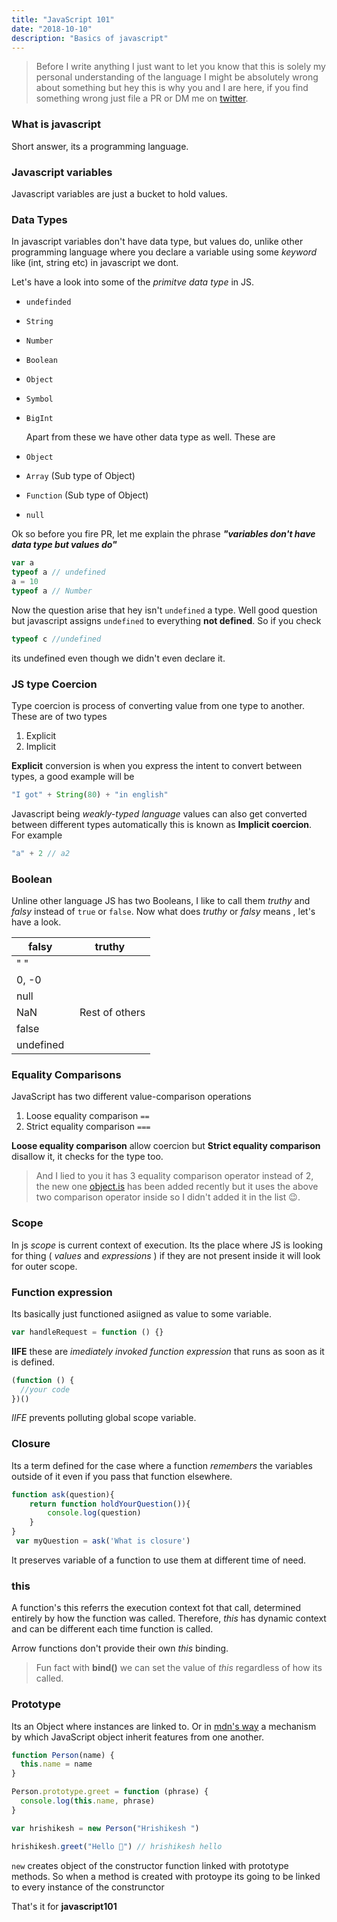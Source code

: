 ```yaml
---
title: "JavaScript 101"
date: "2018-10-10"
description: "Basics of javascript"
---
```


> Before I write anything I just want to let you know that this is solely my personal understanding of the
> language I might be absolutely wrong about something but hey this is why you and I are here, if you find something
> wrong just file a PR or DM me on [twitter](https://twitter.com/Hrishikeshrai2).

### What is javascript

Short answer, its a programming language.

### Javascript variables

Javascript variables are just a bucket to hold values.

### Data Types

In javascript variables don't have data type, but values do, unlike other programming language where you declare
a variable using some _keyword_ like (int, string etc) in javascript we dont.

Let's have a look into some of the _primitve data type_ in JS.

- `undefinded`
- `String`
- `Number`
- `Boolean`
- `Object`
- `Symbol`
- `BigInt`

  Apart from these we have other data type as well. These are

- `Object`
- `Array` (Sub type of Object)
- `Function` (Sub type of Object)
- `null`

Ok so before you fire PR, let me explain the phrase **_"variables don't have data type but values do"_**

```js
var a
typeof a // undefined
a = 10
typeof a // Number
```

Now the question arise that hey isn't `undefined` a type. Well good question but javascript assigns `undefined` to everything **not defined**. So if you check

```js
typeof c //undefined
```

its undefined even though we didn't even declare it.

### JS type Coercion

Type coercion is process of converting value from one type to another. These are of two types

1. Explicit
2. Implicit

**Explicit** conversion is when you express the intent to convert between types, a good example will be

```js
"I got" + String(80) + "in english"
```

Javascript being _weakly-typed language_ values can also get converted between different types automatically this is known as **Implicit coercion**. For example

```js
"a" + 2 // a2
```

### Boolean

Unline other language JS has two Booleans, I like to call them _truthy_ and _falsy_ instead of `true` or `false`. Now what does _truthy_ or _falsy_ means , let's have a look.

| falsy     | truthy                |
| --------- | --------------------- |
| " "       |                       |
| 0, -0     |                       |
| null      |                       |
| NaN       | &nbsp; Rest of others |
| false     |                       |
| undefined |                       |

### Equality Comparisons

JavaScript has two different value-comparison operations

1. Loose equality comparison `==`
2. Strict equality comparison `===`

**Loose equality comparison** allow coercion but **Strict equality comparison** disallow it, it checks for the type too.

> And I lied to you it has 3 equality comparison operator instead of 2, the new one [object.is](https://developer.mozilla.org/en-US/docs/Web/JavaScript/Reference/Global_Objects/Object/is) has been added recently but it uses the above two comparison operator inside so I didn't added it in the list 😉.

### Scope

In js _scope_ is current context of execution. Its the place where JS is looking for thing ( _values_ and _expressions_ ) if they are not present inside it will look for outer scope.

### Function expression

Its basically just functioned asiigned as value to some variable.

```js
var handleRequest = function () {}
```

**IIFE** these are _imediately invoked function expression_ that runs as soon as it is defined.

<!-- prettier-ignore-start -->

```js
(function () {
  //your code
})()
```

<!-- prettier-ignore-end -->

_IIFE_ prevents polluting global scope variable.

### Closure

Its a term defined for the case where a function _remembers_ the variables outside of it even if you pass that function elsewhere.

```js
function ask(question){
    return function holdYourQuestion()){
        console.log(question)
    }
}
 var myQuestion = ask('What is closure')

```

It preserves variable of a function to use them at different time of need.

### this

A function's this referrs the execution context fot that call, determined entirely by how the function was called. Therefore, _this_ has dynamic context and can be different each time function is called.

Arrow functions don't provide their own _this_ binding.

> Fun fact with **bind()** we can set the value of _this_ regardless of how its called.

### Prototype

Its an Object where instances are linked to. Or in [mdn's way](https://developer.mozilla.org/en-US/docs/Learn/JavaScript/Objects/Object_prototypes) a mechanism by which JavaScript object inherit features from one another.

```js
function Person(name) {
  this.name = name
}

Person.prototype.greet = function (phrase) {
  console.log(this.name, phrase)
}

var hrishikesh = new Person("Hrishikesh ")

hrishikesh.greet("Hello 👋") // hrishikesh hello
```

`new` creates object of the constructor function linked with prototype methods. So when a method is created with protoype its going to be linked to every instance of the construnctor

That's it for **javascript101**
